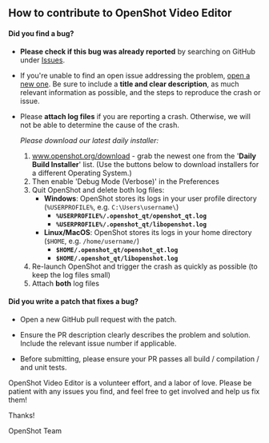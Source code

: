 ## How to contribute to OpenShot Video Editor

#### **Did you find a bug?**

* **Please check if this bug was already reported** by searching on GitHub under [Issues](https://github.com/OpenShot/openshot-qt/issues).

* If you're unable to find an open issue addressing the problem, [open a new one](https://github.com/OpenShot/openshot-qt/issues/new). Be sure to include a **title and clear description**, as much relevant information as possible, and the steps to reproduce the crash or issue.

* Please **attach log files** if you are reporting a crash. Otherwise, we will not be able to determine the cause of the crash.

  _Please download our latest daily installer:_

  1. www.openshot.org/download - grab the newest one from the '**Daily Build Installer**' list.
     (Use the buttons below to download installers for a different Operating System.)
  2. Then enable 'Debug Mode (Verbose)' in the Preferences
  3. Quit OpenShot and delete both log files:
      * **Windows**: OpenShot stores its logs in your user profile directory (`%USERPROFILE%`, e.g. `C:\Users\username\`)
        * **`%USERPROFILE%/.openshot_qt/openshot_qt.log`**
        * **`%USERPROFILE%/.openshot_qt/libopenshot.log`**
      * **Linux/MacOS**: OpenShot stores its logs in your home directory (`$HOME`, e.g. `/home/username/`)
        * **`$HOME/.openshot_qt/openshot_qt.log`**
        * **`$HOME/.openshot_qt/libopenshot.log`**
  4. Re-launch OpenShot and trigger the crash as quickly as possible (to keep the log files small)
  5. Attach **both** log files

#### **Did you write a patch that fixes a bug?**

* Open a new GitHub pull request with the patch.

* Ensure the PR description clearly describes the problem and solution. Include the relevant issue number if applicable.

* Before submitting, please ensure your PR passes all build / compilation / and unit tests.

OpenShot Video Editor is a volunteer effort, and a labor of love. Please be patient with any issues you find, and feel free to get involved and help us fix them! 


Thanks!

OpenShot Team
